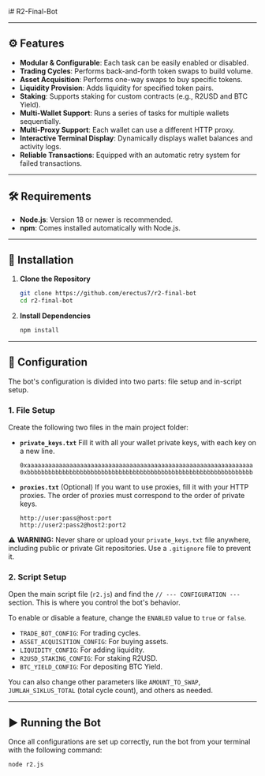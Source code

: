 i# R2-Final-Bot

---

## ⚙️ Features

* **Modular & Configurable**: Each task can be easily enabled or disabled.
* **Trading Cycles**: Performs back-and-forth token swaps to build volume.
* **Asset Acquisition**: Performs one-way swaps to buy specific tokens.
* **Liquidity Provision**: Adds liquidity for specified token pairs.
* **Staking**: Supports staking for custom contracts (e.g., R2USD and BTC Yield).
* **Multi-Wallet Support**: Runs a series of tasks for multiple wallets sequentially.
* **Multi-Proxy Support**: Each wallet can use a different HTTP proxy.
* **Interactive Terminal Display**: Dynamically displays wallet balances and activity logs.
* **Reliable Transactions**: Equipped with an automatic retry system for failed transactions.

---

## 🛠️ Requirements

* **Node.js**: Version 18 or newer is recommended.
* **npm**: Comes installed automatically with Node.js.

---

## 🚀 Installation

1.  **Clone the Repository**
    ```bash
    git clone https://github.com/erectus7/r2-final-bot
    cd r2-final-bot
    ```

2.  **Install Dependencies**
    ```bash
    npm install
    ```

---

## 📄 Configuration

The bot's configuration is divided into two parts: file setup and in-script setup.

### 1. File Setup

Create the following two files in the main project folder:

* **`private_keys.txt`**
    Fill it with all your wallet private keys, with each key on a new line.
    ```
    0xaaaaaaaaaaaaaaaaaaaaaaaaaaaaaaaaaaaaaaaaaaaaaaaaaaaaaaaaaaaaaaaa
    0xbbbbbbbbbbbbbbbbbbbbbbbbbbbbbbbbbbbbbbbbbbbbbbbbbbbbbbbbbbbbbbbb
    ```

* **`proxies.txt`** (Optional)
    If you want to use proxies, fill it with your HTTP proxies. The order of proxies must correspond to the order of private keys.
    ```
    http://user:pass@host:port
    http://user2:pass2@host2:port2
    ```

⚠️ **WARNING:** Never share or upload your `private_keys.txt` file anywhere, including public or private Git repositories. Use a `.gitignore` file to prevent it.

### 2. Script Setup

Open the main script file (`r2.js`) and find the `// --- CONFIGURATION ---` section. This is where you control the bot's behavior.

To enable or disable a feature, change the `ENABLED` value to `true` or `false`.

* `TRADE_BOT_CONFIG`: For trading cycles.
* `ASSET_ACQUISITION_CONFIG`: For buying assets.
* `LIQUIDITY_CONFIG`: For adding liquidity.
* `R2USD_STAKING_CONFIG`: For staking R2USD.
* `BTC_YIELD_CONFIG`: For depositing BTC Yield.

You can also change other parameters like `AMOUNT_TO_SWAP`, `JUMLAH_SIKLUS_TOTAL` (total cycle count), and others as needed.

---

## ▶️ Running the Bot

Once all configurations are set up correctly, run the bot from your terminal with the following command:

```bash
node r2.js
